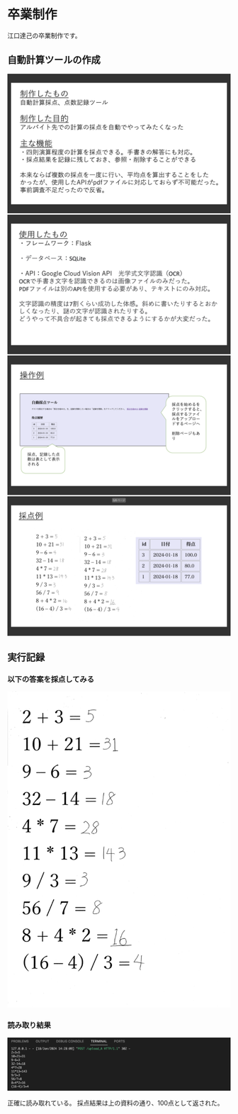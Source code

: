 # 卒業制作
江口達己の卒業制作です。

## 自動計算ツールの作成
![](./GRpic_1.png)
![](./GRpic_2.png)
![](./GRpic_3.png)
![](./GRpic_4.png)

## 実行記録
### 以下の答案を採点してみる
![](./Scan2024-01-18_011955.jpg)

### 読み取り結果
![](./result.png)

正確に読み取れている。
採点結果は上の資料の通り、100点として返された。
